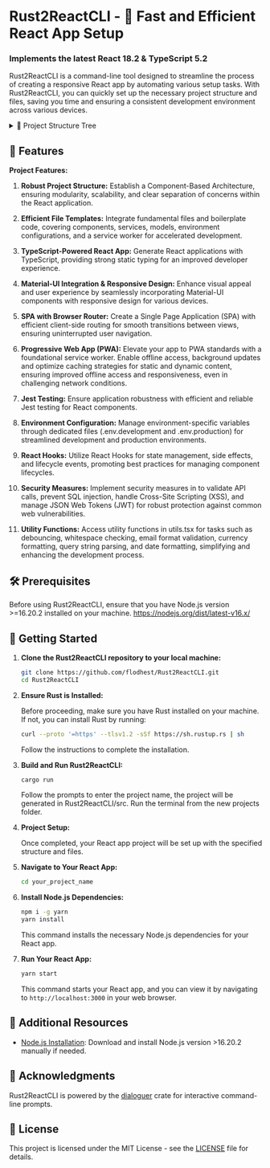 # Rust2ReactCLI - 🦀 Fast and Efficient React App Setup

### Implements the latest **React 18.2** & **TypeScript 5.2**

Rust2ReactCLI is a command-line tool designed to streamline the process of creating a responsive React app by automating various setup tasks. With Rust2ReactCLI, you can quickly set up the necessary project structure and files, saving you time and ensuring a consistent development environment across various devices.

<details>
  <summary>🌲 Project Structure Tree</summary>
<pre>
project_name/
├── public/
│ ├── index.html
│ ├── manifest.json
│ └── service-worker.js
├── src/
│ ├── Components/
│ │ ├── Home/
│ │ │ ├── Home.tsx
│ │ │ └── Home.scss
│ │ │ └── Home.test.tsx
│ │ ├── PlaceholderComponent1/
│ │ │ ├── PlaceholderComponent1.tsx
│ │ │ └── PlaceholderComponent1.scss
│ │ │ └── PlaceholderComponent1.test.tsx
│ │ └── PlaceholderComponent2/
│ │ ├── PlaceholderComponent2.tsx
│ │ └── PlaceholderComponent2.scss
│ │ └── PlaceholderComponent2.test.tsx
│ ├── Middleware/
│ │ └── middleware.tsx
│ ├── Models/
│ │ └── PlaceholderModel.tsx
│ ├── Security/
│ │ └── SetupSecurity.tsx
│ ├── Service/
│ │ └── BackendService.ts
│ ├── Styles/
│ │ ├── main.scss
│ │ └── theme.js
│ ├── Utils/
│ │ └── utils.tsx
│ ├── App.tsx
│ └── index.tsx
├── .env.development
├── .env.production
├── .gitignore
├── package.json
├── tsconfig.json
└── webpack.config.js

</pre>
</details>

## 🚀 Features

**Project Features:**

1. **Robust Project Structure:** Establish a Component-Based Architecture, ensuring modularity, scalability, and clear separation of concerns within the React application.

2. **Efficient File Templates:** Integrate fundamental files and boilerplate code, covering components, services, models, environment configurations, and a service worker for accelerated development.

3. **TypeScript-Powered React App:** Generate React applications with TypeScript, providing strong static typing for an improved developer experience.

4. **Material-UI Integration & Responsive Design:** Enhance visual appeal and user experience by seamlessly incorporating Material-UI components with responsive design for various devices.

5. **SPA with Browser Router:** Create a Single Page Application (SPA) with efficient client-side routing for smooth transitions between views, ensuring uninterrupted user navigation.

6. **Progressive Web App (PWA):** Elevate your app to PWA standards with a foundational service worker. Enable offline access, background updates and optimize caching strategies for static and dynamic content, ensuring improved offline access and responsiveness, even in challenging network conditions.

7. **Jest Testing:** Ensure application robustness with efficient and reliable Jest testing for React components.

8. **Environment Configuration:** Manage environment-specific variables through dedicated files (.env.development and .env.production) for streamlined development and production environments.

9. **React Hooks:** Utilize React Hooks for state management, side effects, and lifecycle events, promoting best practices for managing component lifecycles.

10. **Security Measures:** Implement security measures in to validate API calls, prevent SQL injection, handle Cross-Site Scripting (XSS), and manage JSON Web Tokens (JWT) for robust protection against common web vulnerabilities.

11. **Utility Functions:** Access utility functions in utils.tsx for tasks such as debouncing, whitespace checking, email format validation, currency formatting, query string parsing, and date formatting, simplifying and enhancing the development process.

## 🛠 Prerequisites

Before using Rust2ReactCLI, ensure that you have Node.js version >=16.20.2 installed on your machine. https://nodejs.org/dist/latest-v16.x/

## 🏁 Getting Started

1. **Clone the Rust2ReactCLI repository to your local machine:**

    ```bash
    git clone https://github.com/flodhest/Rust2ReactCLI.git
    cd Rust2ReactCLI
    ```

2. **Ensure Rust is Installed:**

    Before proceeding, make sure you have Rust installed on your machine. If not, you can install Rust by running:

    ```bash
    curl --proto '=https' --tlsv1.2 -sSf https://sh.rustup.rs | sh
    ```

    Follow the instructions to complete the installation.

3. **Build and Run Rust2ReactCLI:**

    ```bash
    cargo run
    ```

    Follow the prompts to enter the project name, the project will be generated in Rust2ReactCLI/src. Run the terminal from the new projects folder. 

4. **Project Setup:**

    Once completed, your React app project will be set up with the specified structure and files.

5. **Navigate to Your React App:**

    ```bash
    cd your_project_name
    ```

6. **Install Node.js Dependencies:**

    ```bash
    npm i -g yarn
    yarn install
    ```

    This command installs the necessary Node.js dependencies for your React app.

7. **Run Your React App:**

    ```bash
    yarn start
    ```

    This command starts your React app, and you can view it by navigating to `http://localhost:3000` in your web browser.

## 🚧 Additional Resources

- [Node.js Installation](https://nodejs.org/dist/latest-v16.x/): Download and install Node.js version >16.20.2 manually if needed.

## 🙏 Acknowledgments

Rust2ReactCLI is powered by the [dialoguer](https://crates.io/crates/dialoguer) crate for interactive command-line prompts.

## 📄 License

This project is licensed under the MIT License - see the [LICENSE](LICENSE) file for details.
